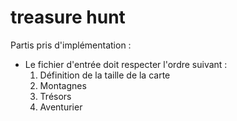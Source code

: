 # treasure hunt

Partis pris d'implémentation : 
- Le fichier d'entrée doit respecter l'ordre suivant :  
  1. Définition de la taille de la carte 
  2. Montagnes
  3. Trésors
  4. Aventurier
